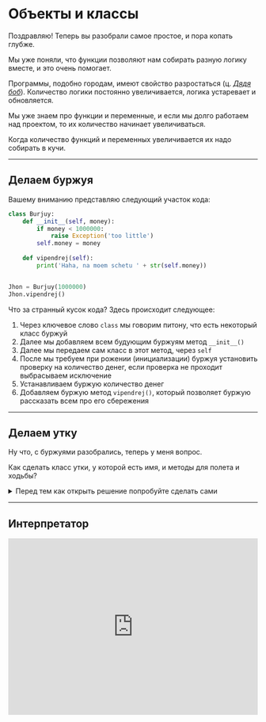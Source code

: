 # Объекты и классы

Поздравляю! Теперь вы разобрали самое простое, и пора копать глубже.

Мы уже поняли, что функции позволяют нам собирать разную логику вместе, и это очень помогает.

Программы, подобно городам, имеют свойство разростаться (ц. [*Дядя боб*](https://ru.wikipedia.org/wiki/Мартин,_Роберт_(инженер))). Количество логики постоянно увеличивается, логика устаревает и обновляется.

Мы уже знаем про функции и переменные, и если мы долго работаем над проектом, то их количество начинает увеличиваться.

Когда количество функций и переменных увеличивается их надо собирать в кучи. 


---

## Делаем буржуя

Вашему вниманию представляю следующий участок кода:

```python
class Burjuy:
    def __init__(self, money):
        if money < 1000000:
            raise Exception('too little')
        self.money = money
    
    def vipendrej(self):
        print('Haha, na moem schetu ' + str(self.money))


Jhon = Burjuy(1000000)
Jhon.vipendrej()
```

Что за странный кусок кода? Здесь происходит следующее:

1. Через ключевое слово `class` мы говорим питону, что есть некоторый класс буржуй
2. Далее мы добавляем всем будующим буржуям метод `__init__()`
3. Далее мы передаем сам класс в этот метод, через `self`
4. После мы требуем при рожении (инициализации) буржуя установить проверку на количество денег, если проверка не проходит выбрасываем исключение
5. Устанавливаем буржую количество денег
6. Добавляем буржую метод `vipendrej()`, который позволяет буржую рассказать всем про его сбережения

---

## Делаем утку

Ну что, с буржуями разобрались, теперь у меня вопрос. 

Как сделать класс утки, у которой есть имя, и методы для полета и ходьбы?

<details>
<summary>Перед тем как открыть решение попробуйте сделать сами</summary>
<p>

```python
class Duck:
    def __init__(self, name):
        self.name = name
    
    def walk():
        print('грациозно пойду к озеру')

    def fly():
        print('пока людишки, я на юг')
```

</p>
</details>  


---

## Интерпретатор

<iframe src="https://trinket.io/embed/python" width="100%" height="356" frameborder="0" marginwidth="0" marginheight="0" allowfullscreen></iframe>